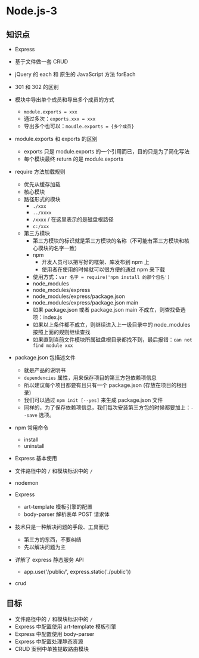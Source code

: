 # Node.js-3

## 知识点

* Express
* 基于文件做一套 CRUD

* jQuery 的 each 和 原生的 JavaScript 方法 forEach

* 301 和 302 的区别

* 模块中导出单个成员和导出多个成员的方式
  * `module.exports = xxx`
  * 通过多次：`exports.xxx = xxx`
  * 导出多个也可以：`moudle.exports = {多个成员}`
* module.exports 和 exports 的区别
  * exports 只是 module.exports 的一个引用而已，目的只是为了简化写法
  * 每个模块最终 return 的是 module.exports
* require 方法加载规则
  * 优先从缓存加载
  * 核心模块
  * 路径形式的模块
    * `./xxx`
    * `../xxxx`
    * `/xxxx` / 在这里表示的是磁盘根路径
    * `c:/xxx`
  * 第三方模块
    * 第三方模块的标识就是第三方模块的名称（不可能有第三方模块和核心模块的名字一致）
    * npm
      * 开发人员可以把写好的框架、库发布到 npm 上
      * 使用者在使用的时候就可以很方便的通过 npm 来下载
    * 使用方式：`var 名字 = require('npm install 的那个包名')`
    * node\_modules
    * node\_modules/express
    * node\_modules/express/package.json
    * node\_modules/express/package.json main
    * 如果 package.json 或者 package.json main 不成立，则查找备选项：index.js
    * 如果以上条件都不成立，则继续进入上一级目录中的 node\_modules 按照上面的规则继续查找
    * 如果直到当前文件模块所属磁盘根目录都找不到，最后报错：`can not find module xxx`
* package.json 包描述文件
  * 就是产品的说明书
  * `dependencies` 属性，用来保存项目的第三方包依赖项信息
  * 所以建议每个项目都要有且只有一个 package.json \(存放在项目的根目录\)
  * 我们可以通过 `npm init [--yes]` 来生成 package.json 文件
  * 同样的，为了保存依赖项信息，我们每次安装第三方包的时候都要加上：`--save` 选项。
* npm 常用命令
  * install
  * uninstall
* Express 基本使用

* 文件路径中的 `/` 和模块标识中的 `/`

* nodemon

* Express
  * art-template 模板引擎的配置
  * body-parser 解析表单 POST 请求体
* 技术只是一种解决问题的手段、工具而已
  * 第三方的东西，不要纠结
  * 先以解决问题为主
* 详解了 express 静态服务 API
  * app.use\('/public/', express.static\('./public'\)\)
* crud

## 目标

* 文件路径中的 `/` 和模块标识中的 `/`
* Express 中配置使用 art-template 模板引擎
* Express 中配置使用 body-parser
* Express 中配置处理静态资源
* CRUD 案例中单独提取路由模块



